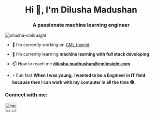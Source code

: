 <h1 align="center">Hi 👋, I'm Dilusha Madushan</h1>
<h3 align="center">A passionate machine learning engineer</h3>

<p align="left"> <img src="https://komarev.com/ghpvc/?username=dilusha-cmlinsight&label=Profile%20views&color=0e75b6&style=flat" alt="dilusha-cmlinsight" /> </p>

- 🔭 I’m currently working on [CML Insight](https://cmlinsight.com/)

- 🌱 I’m currently learning **machine learning with full stack developing**

- 📫 How to reach me **dilusha.madhushan@cmlinsight.com**

- ⚡ Fun fact **When I was young, I wanted to be a Engineer in IT field because then I can work with my computer in all the time 😅.**

<h3 align="left">Connect with me:</h3>
<p align="left">
<a href="https://linkedin.com/in/https://linkedin.com/in/dilusha%20madushan" target="blank"><img align="center" src="https://raw.githubusercontent.com/rahuldkjain/github-profile-readme-generator/master/src/images/icons/Social/linked-in-alt.svg" alt="https://linkedin.com/in/dilusha%20madushan" height="30" width="40" /></a>
</p>

